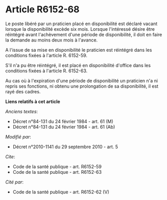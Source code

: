 # Article R6152-68

Le poste libéré par un praticien placé en disponibilité est déclaré vacant lorsque la disponibilité excède six mois. Lorsque
l'intéressé désire être réintégré avant l'achèvement d'une période de disponibilité, il doit en faire la demande au moins
deux mois à l'avance.

A l'issue de sa mise en disponibilité le praticien est réintégré dans les conditions fixées à l'article R. 6152-59.

S'il n'a pu être réintégré, il est placé en disponibilité d'office dans les conditions fixées à l'article R. 6152-63. 

Au cas où à l'expiration d'une période de disponibilité un praticien n'a ni repris ses fonctions, ni obtenu une prolongation
de sa disponibilité, il est rayé des cadres.

**Liens relatifs à cet article**

_Anciens textes_:

  - Décret n°84-131 du 24 février 1984 - art. 61 (M)
  - Décret n°84-131 du 24 février 1984 - art. 61 (Ab)

_Modifié par_:

  - Décret n°2010-1141 du 29 septembre 2010 - art. 5

_Cite_:

  - Code de la santé publique - art. R6152-59
  - Code de la santé publique - art. R6152-63

_Cité par_:

  - Code de la santé publique - art. R6152-62 (V)
